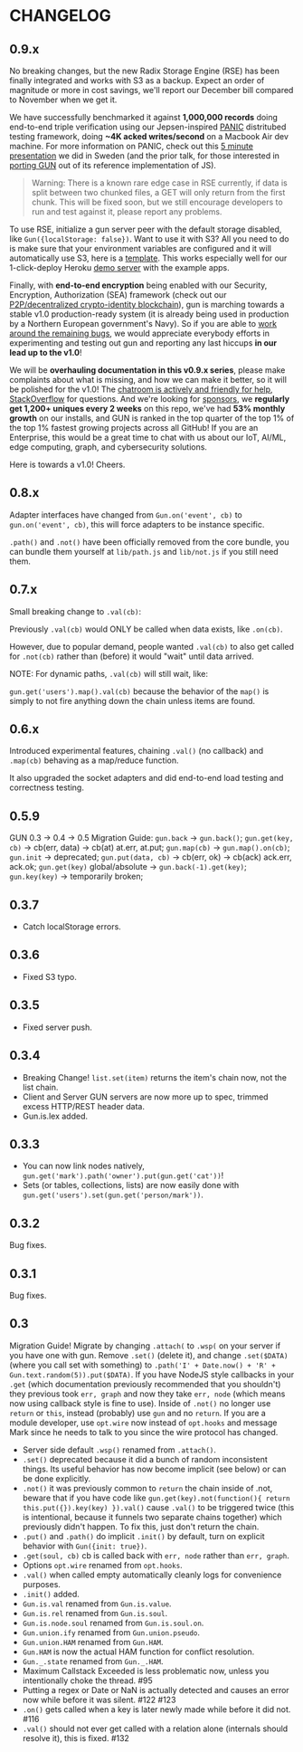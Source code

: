 # CHANGELOG

## 0.9.x

No breaking changes, but the new Radix Storage Engine (RSE) has been finally integrated and works with S3 as a backup. Expect an order of magnitude or more in cost savings, we'll report our December bill compared to November when we get it.

We have successfully benchmarked it against **1,000,000 records** doing end-to-end triple verification using our Jepsen-inspired [PANIC](https://github.com/gundb/panic-server) distritubed testing framework, doing **~4K acked writes/second** on a Macbook Air dev machine. For more information on PANIC, check out this [5 minute presentation](https://youtu.be/nTbUCTgLmkY) we did in Sweden (and the prior talk, for those interested in [porting GUN](https://github.com/amark/gun/wiki/porting-gun) out of its reference implementation of JS).

> Warning: There is a known rare edge case in RSE currently, if data is split between two chunked files, a GET will only return from the first chunk. This will be fixed soon, but we still encourage developers to run and test against it, please report any problems.

To use RSE, initialize a gun server peer with the default storage disabled, like `Gun({localStorage: false})`. Want to use it with S3? All you need to do is make sure that your environment variables are configured and it will automatically use S3, here is a [template](https://github.com/amark/gun/wiki/Using-Amazon-S3-for-Storage). This works especially well for our 1-click-deploy Heroku [demo server](http://gunjs.herokuapp.com/) with the example apps.

Finally, with **end-to-end encryption** being enabled with our Security, Encryption, Authorization (SEA) framework (check out our [P2P/decentralized crypto-identity blockchain](https://github.com/amark/gun/wiki/auth)), gun is marching towards a stable v1.0 production-ready system (it is already being used in production by a Northern European government's Navy). So if you are able to [work around the remaining bugs](https://github.com/amark/gun/issues), we would appreciate everybody efforts in experimenting and testing out gun and reporting any last hiccups **in our lead up to the v1.0**!

We will be **overhauling documentation in this v0.9.x series**, please make complaints about what is missing, and how we can make it better, so it will be polished for the v1.0! The [chatroom is actively and friendly for help](https://gitter.im/amark/gun), [StackOverflow](https://stackoverflow.com/questions/tagged/gun) for questions. And we're looking for [sponsors](https://www.patreon.com/gunDB), we **regularly get 1,200+ uniques every 2 weeks** on this repo, we've had **53% monthly growth** on our installs, and GUN is ranked in the top quarter of the top 1% of the top 1% fastest growing projects across all GitHub! If you are an Enterprise, this would be a great time to chat with us about our IoT, AI/ML, edge computing, graph, and cybersecurity solutions.

Here is towards a v1.0! Cheers.

## 0.8.x

Adapter interfaces have changed from `Gun.on('event', cb)` to `gun.on('event', cb)`, this will force adapters to be instance specific.

`.path()` and `.not()` have been officially removed from the core bundle, you can bundle them yourself at `lib/path.js` and `lib/not.js` if you still need them.

## 0.7.x

Small breaking change to `.val(cb)`:

Previously `.val(cb)` would ONLY be called when data exists, like `.on(cb)`.

However, due to popular demand, people wanted `.val(cb)` to also get called for `.not(cb)` rather than (before) it would "wait" until data arrived.

NOTE: For dynamic paths, `.val(cb)` will still wait, like:

`gun.get('users').map().val(cb)` because the behavior of the `map()` is simply to not fire anything down the chain unless items are found.

## 0.6.x

Introduced experimental features, chaining `.val()` (no callback) and `.map(cb)` behaving as a map/reduce function.

It also upgraded the socket adapters and did end-to-end load testing and correctness testing.

## 0.5.9

GUN 0.3 -> 0.4 -> 0.5 Migration Guide:
`gun.back` -> `gun.back()`;
`gun.get(key, cb)` -> cb(err, data) -> cb(at) at.err, at.put;
`gun.map(cb)` -> `gun.map().on(cb)`;
`gun.init` -> deprecated;
`gun.put(data, cb)` -> cb(err, ok) -> cb(ack) ack.err, ack.ok;
`gun.get(key)` global/absolute -> `gun.back(-1).get(key)`;
`gun.key(key)` -> temporarily broken;

## 0.3.7

 - Catch localStorage errors.

## 0.3.6

 - Fixed S3 typo.

## 0.3.5

 - Fixed server push.

## 0.3.4

 - Breaking Change! `list.set(item)` returns the item's chain now, not the list chain.
 - Client and Server GUN servers are now more up to spec, trimmed excess HTTP/REST header data.
 - Gun.is.lex added.

## 0.3.3

- You can now link nodes natively, `gun.get('mark').path('owner').put(gun.get('cat'))`!
- Sets (or tables, collections, lists) are now easily done with `gun.get('users').set(gun.get('person/mark'))`.

## 0.3.2

Bug fixes.

## 0.3.1

Bug fixes.

## 0.3

Migration Guide! Migrate by changing `.attach(` to `.wsp(` on your server if you have one with gun. Remove `.set()` (delete it), and change `.set($DATA)` (where you call set with something) to `.path('I' + Date.now() + 'R' + Gun.text.random(5)).put($DATA)`. If you have NodeJS style callbacks in your `.get` (which documentation previously recommended that you shouldn't) they previous took `err, graph` and now they take `err, node` (which means now using callback style is fine to use). Inside of `.not()` no longer use `return` or `this`, instead (probably) use `gun` and no `return`. If you are a module developer, use `opt.wire` now instead of `opt.hooks` and message Mark since he needs to talk to you since the wire protocol has changed.

- Server side default `.wsp()` renamed from `.attach()`.
- `.set()` deprecated because it did a bunch of random inconsistent things. Its useful behavior has now become implicit (see below) or can be done explicitly.
- `.not()` it was previously common to `return` the chain inside of .not, beware that if you have code like `gun.get(key).not(function(){ return this.put({}).key(key) }).val()` cause `.val()` to be triggered twice (this is intentional, because it funnels two separate chains together) which previously didn't happen. To fix this, just don't return the chain.
- `.put()` and `.path()` do implicit `.init()` by default, turn on explicit behavior with `Gun({init: true})`.
- `.get(soul, cb)` cb is called back with `err, node` rather than `err, graph`.
- Options `opt.wire` renamed from `opt.hooks`.
- `.val()` when called empty automatically cleanly logs for convenience purposes.
- `.init()` added.
- `Gun.is.val` renamed from `Gun.is.value`.
- `Gun.is.rel` renamed from `Gun.is.soul`.
- `Gun.is.node.soul` renamed from `Gun.is.soul.on`.
- `Gun.union.ify` renamed from `Gun.union.pseudo`.
- `Gun.union.HAM` renamed from `Gun.HAM`.
- `Gun.HAM` is now the actual HAM function for conflict resolution.
- `Gun._.state` renamed from `Gun._.HAM`.
- Maximum Callstack Exceeded is less problematic now, unless you intentionally choke the thread. #95
- Putting a regex or Date or NaN is actually detected and causes an error now while before it was silent. #122 #123
- `.on()` gets called when a key is later newly made while before it did not. #116
- `.val()` should not ever get called with a relation alone (internals should resolve it), this is fixed. #132
